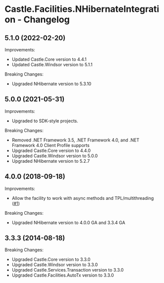 # Castle.Facilities.NHibernateIntegration - Changelog

## 5.1.0 (2022-02-20)

Improvements:
- Updated Castle.Core version to 4.4.1
- Updated Castle.Windsor version to 5.1.1

Breaking Changes:
- Upgraded NHibernate version to 5.3.10


## 5.0.0 (2021-05-31)

Improvements:
- Upgraded to SDK-style projects.

Breaking Changes:
- Removed .NET Framework 3.5, .NET Framework 4.0, and .NET Framework 4.0 Client Profile supports
- Upgraded Castle.Core version to 4.4.0
- Upgraded Castle.Windsor version to 5.0.0
- Upgraded NHibernate version to 5.2.7


## 4.0.0 (2018-09-18)

Improvements:
- Allow the facility to work with async methods and TPL/multithreading ([#1](https://github.com/mahara/Castle.Facilities.NHibernateIntegration/issues/1))

Breaking Changes:
- Upgraded NHibernate version to 4.0.0 GA and 3.3.4 GA


## 3.3.3 (2014-08-18)

Breaking Changes:
- Upgraded Castle.Core version to 3.3.0
- Upgraded Castle.Windsor version to 3.3.0
- Upgraded Castle.Services.Transaction version to 3.3.0
- Upgraded Castle.Facilities.AutoTx version to 3.3.0



